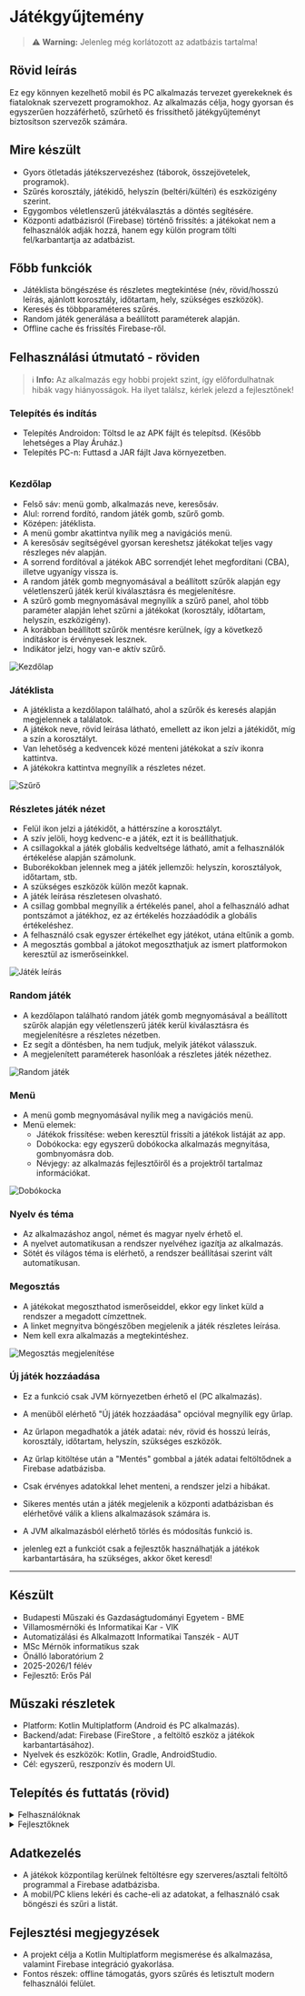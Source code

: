 # Játékgyűjtemény

> ⚠️ **Warning:** Jelenleg még korlátozott az adatbázis tartalma!

## Rövid leírás
Ez egy könnyen kezelhető mobil és PC alkalmazás tervezet gyerekeknek és fiataloknak szervezett programokhoz.
Az alkalmazás célja, hogy gyorsan és egyszerűen hozzáférhető, szűrhető és frissíthető játékgyűjteményt biztosítson szervezők számára.

## Mire készült
- Gyors ötletadás játékszervezéshez (táborok, összejövetelek, programok).
- Szűrés korosztály, játékidő, helyszín (beltéri/kültéri) és eszközigény szerint.
- Egygombos véletlenszerű játékválasztás a döntés segítésére.
- Központi adatbázisról (Firebase) történő frissítés: a játékokat nem a felhasználók adják hozzá, hanem egy külön program tölti fel/karbantartja az adatbázist.

## Főbb funkciók
- Játéklista böngészése és részletes megtekintése (név, rövid/hosszú leírás, ajánlott korosztály, időtartam, hely, szükséges eszközök).
- Keresés és többparaméteres szűrés.
- Random játék generálása a beállított paraméterek alapján.
- Offline cache és frissítés Firebase-ről.

## Felhasználási útmutató - röviden
> ℹ️ **Info:** Az alkalmazás egy hobbi projekt szint, így előfordulhatnak hibák vagy hiányosságok. Ha ilyet találsz, kérlek jelezd a fejlesztőnek!

### Telepítés és indítás
- Telepítés Androidon: Töltsd le az APK fájlt és telepítsd. (Később lehetséges a Play Áruház.)
- Telepítés PC-n: Futtasd a JAR fájlt Java környezetben.

<a href="https://github.com/paleros/Playbook/raw/refs/heads/master/apk/playbook-beta.apk" download>
  <img src="https://img.shields.io/badge/Letöltés-📦_APK-green?style=for-the-badge" alt="">
</a>

### Kezdőlap
- Felső sáv: menü gomb, alkalmazás neve, keresősáv.
- Alul: rorrend fordító, random játék gomb, szűrő gomb.
- Középen: játéklista.
- A menü gombr akattintva nyílik meg a navigációs menü.
- A keresősáv segítségével gyorsan kereshetsz játékokat teljes vagy részleges név alapján.
- A sorrend fordítóval a játékok ABC sorrendjét lehet megfordítani (CBA), illetve ugyanígy vissza is.
- A random játék gomb megnyomásával a beállított szűrők alapján egy véletlenszerű játék kerül kiválasztásra és megjelenítésre.
- A szűrő gomb megnyomásával megnyílik a szűrő panel, ahol több paraméter alapján lehet szűrni a játékokat (korosztály, időtartam, helyszín, eszközigény).
- A korábban beállított szűrők mentésre kerülnek, így a következő indításkor is érvényesek lesznek.
- Indikátor jelzi, hogy van-e aktív szűrő.

![Kezdőlap](pictures/kezdolap.jpg)

### Játéklista
- A játéklista a kezdőlapon található, ahol a szűrők és keresés alapján megjelennek a találatok.
- A játékok neve, rövid leírása látható, emellett az ikon jelzi a játékidőt, míg a szín a korosztályt.
- Van lehetőség a kedvencek közé menteni játékokat a szív ikonra kattintva.
- A játékokra kattintva megnyílik a részletes nézet.

![Szűrő](pictures/szuro.jpg)

### Részletes játék nézet
- Felül ikon jelzi a játékidőt, a háttérszíne a korosztályt.
- A szív jelöli, hoyg kedvenc-e a játék, ezt it is beállíthatjuk.
- A csillagokkal a játék globális kedveltsége látható, amit a felhasználók értékelése alapján számolunk.
- Buborékokban jelennek meg a játék jellemzői: helyszín, korosztályok, időtartam, stb.
- A szükséges eszközök külön mezőt kapnak.
- A játék leírása részletesen olvasható.
- A csillag gombbal megnyílik a értékelés panel, ahol a felhasználó adhat pontszámot a játékhoz, ez az értékelés hozzáadódik a globális értékeléshez.
- A felhasználó csak egyszer értékelhet egy játékot, utána eltűnik a gomb.
- A megosztás gombbal a játokot megoszthatjuk az ismert platformokon keresztül az ismerőseinkkel.

![Játék leírás](pictures/jatek-leiras.jpg)

### Random játék
- A kezdőlapon található random játék gomb megnyomásával a beállított szűrők alapján egy véletlenszerű játék kerül kiválasztásra és megjelenítésre a részletes nézetben.
- Ez segít a döntésben, ha nem tudjuk, melyik játékot válasszuk.
- A megjelenített paraméterek hasonlóak a részletes játék nézethez.

![Random játék](pictures/random-jatek.jpg)

### Menü
- A menü gomb megnyomásával nyílik meg a navigációs menü.
- Menü elemek:
  - Játékok frissítése: weben keresztül frissíti a játékok listáját az app.
  - Dobókocka: egy egyszerű dobókocka alkalmazás megnyitása, gombnyomásra dob.
  - Névjegy: az alkalmazás fejlesztőiről és a projektről tartalmaz információkat.

![Dobókocka](pictures/dobokocka.jpg)

### Nyelv és téma
- Az alkalmazáshoz angol, német és magyar nyelv érhető el.
- A nyelvet automatikusan a rendszer nyelvéhez igazítja az alkalmazás.
- Sötét és világos téma is elérhető, a rendszer beállításai szerint vált automatikusan.

### Megosztás
- A játékokat megoszthatod ismerőseiddel, ekkor egy linket küld a rendszer a megadott címzettnek.
- A linket megnyitva böngészőben megjelenik a játék részletes leírása.
- Nem kell exra alkalmazás a megtekintéshez.

![Megosztás megjelenítése](pictures/jatek-megosztas-weben.png)

### Új játék hozzáadása
- Ez a funkció csak JVM környezetben érhető el (PC alkalmazás).
- A menüből elérhető "Új játék hozzáadása" opcióval megnyílik egy űrlap.
- Az űrlapon megadhatók a játék adatai: név, rövid és hosszú leírás, korosztály, időtartam, helyszín, szükséges eszközök.
- Az űrlap kitöltése után a "Mentés" gombbal a játék adatai feltöltődnek a Firebase adatbázisba.
- Csak érvényes adatokkal lehet menteni, a rendszer jelzi a hibákat.
- Sikeres mentés után a játék megjelenik a központi adatbázisban és elérhetővé válik a kliens alkalmazások számára is.
- A JVM alkalmazásból elérhető törlés és módosítás funkció is.

- jelenleg ezt a funkciót csak a fejlesztők használhatják a játékok karbantartására, ha szükséges, akkor őket keresd!

---

## Készült
- Budapesti Műszaki és Gazdaságtudományi Egyetem - BME
- Villamosmérnöki és Informatikai Kar - VIK
- Automatizálási és Alkalmazott Informatikai Tanszék - AUT
- MSc Mérnök informatikus szak
- Önálló laboratórium 2
- 2025-2026/1 félév
- Fejlesztő: Erős Pál

## Műszaki részletek
- Platform: Kotlin Multiplatform (Android és PC alkalmazás).
- Backend/adat: Firebase (FireStore , a feltöltő eszköz a játékok karbantartásához).
- Nyelvek és eszközök: Kotlin, Gradle, AndroidStudio.
- Cél: egyszerű, reszponzív és modern UI.

## Telepítés és futtatás (rövid)

<details>
  <summary>Felhasználóknak</summary>

  - Androidon: Töltsd le az APK fájlt és telepítsd.
  - PC-n: Futtasd a JAR fájlt Java környezetben.
</details>

<details>
  <summary>Fejlesztőknek</summary>

  - Klónozd a repót: `git clone https://github.com/paleros/Playbook.git`
  - Nyisd meg Android Studio / IntelliJ-ben.
  - Állítsd be a `google-services.json` fájlt a megfelelő Firebase projekt adataival.
  - Futtasd a kívánt modul build konfigurációját (Android vagy JVM).
</details>

## Adatkezelés
- A játékok központilag kerülnek feltöltésre egy szerveres/asztali feltöltő programmal a Firebase adatbázisba.
- A mobil/PC kliens lekéri és cache-eli az adatokat, a felhasználó csak böngészi és szűri a listát.

## Fejlesztési megjegyzések
- A projekt célja a Kotlin Multiplatform megismerése és alkalmazása, valamint Firebase integráció gyakorlása.
- Fontos részek: offline támogatás, gyors szűrés és letisztult modern felhasználói felület.